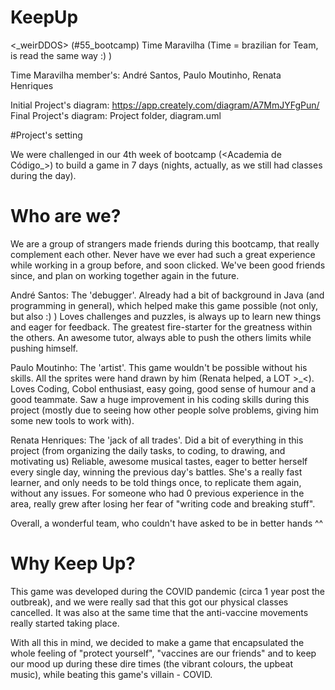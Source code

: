 # KeepUp
<_weirDDOS> (#55_bootcamp) Time Maravilha
(Time = brazilian for Team, is read the same way :) )

Time Maravilha member's: André Santos, Paulo Moutinho, Renata Henriques

Initial Project's diagram: https://app.creately.com/diagram/A7MmJYFgPun/
Final Project's diagram: Project folder, diagram.uml

#Project's setting

We were challenged in our 4th week of bootcamp (<Academia de Código_>) to build a game in 7 days (nights, actually,
as we still had classes during the day).

# Who are we?

We are a group of strangers made friends during this bootcamp, that really complement each other.
Never have we ever had such a great experience while working in a group before, and soon clicked. We've been good friends since,
and plan on working together again in the future.

André Santos:
The 'debugger'. Already had a bit of background in Java (and programming in general), which helped make this game possible (not only, but also :) )
Loves challenges and puzzles, is always up to learn new things and eager for feedback.
The greatest fire-starter for the greatness within the others. An awesome tutor, always able to push the others limits while pushing himself.

Paulo Moutinho:
The 'artist'. This game wouldn't be possible without his skills. All the sprites were hand drawn by him (Renata helped, a LOT >_<).
Loves Coding, Cobol enthusiast, easy going, good sense of humour and a good teammate.
Saw a huge improvement in his coding skills during this project (mostly due to seeing how other people solve problems, giving him
some new tools to work with).

Renata Henriques:
The 'jack of all trades'. Did a bit of everything in this project (from organizing the daily tasks, to coding, to drawing, and motivating us)
Reliable, awesome musical tastes, eager to better herself every single day, winning the previous day's battles. She's a really fast learner, and only needs to be told things once, to replicate them again, without any issues.
For someone who had 0 previous experience in the area, really grew after losing her fear of "writing code and breaking stuff".

Overall, a wonderful team, who couldn't have asked to be in better hands ^^

# Why Keep Up?

This game was developed during the COVID pandemic (circa 1 year post the outbreak), and we were really sad that this
got our physical classes cancelled. It was also at the same time that the anti-vaccine movements really started taking place.

With all this in mind, we decided to make a game that encapsulated the whole feeling of "protect yourself", "vaccines are our friends"
and to keep our mood up during these dire times (the vibrant colours, the upbeat music), while beating this game's villain - COVID.


